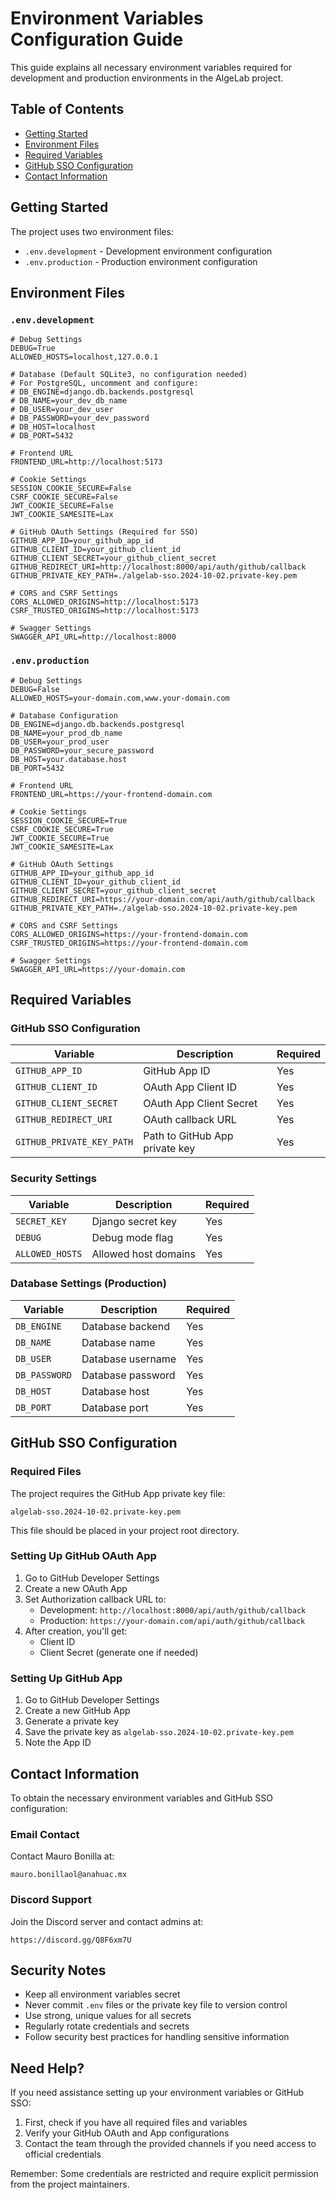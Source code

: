 # Environment Variables Configuration Guide

This guide explains all necessary environment variables required for development and production environments in the AlgeLab project.

## Table of Contents
- [Getting Started](#getting-started)
- [Environment Files](#environment-files)
- [Required Variables](#required-variables)
- [GitHub SSO Configuration](#github-sso-configuration)
- [Contact Information](#contact-information)

## Getting Started

The project uses two environment files:
- `.env.development` - Development environment configuration
- `.env.production` - Production environment configuration

## Environment Files

### `.env.development`
```env
# Debug Settings
DEBUG=True
ALLOWED_HOSTS=localhost,127.0.0.1

# Database (Default SQLite3, no configuration needed)
# For PostgreSQL, uncomment and configure:
# DB_ENGINE=django.db.backends.postgresql
# DB_NAME=your_dev_db_name
# DB_USER=your_dev_user
# DB_PASSWORD=your_dev_password
# DB_HOST=localhost
# DB_PORT=5432

# Frontend URL
FRONTEND_URL=http://localhost:5173

# Cookie Settings
SESSION_COOKIE_SECURE=False
CSRF_COOKIE_SECURE=False
JWT_COOKIE_SECURE=False
JWT_COOKIE_SAMESITE=Lax

# GitHub OAuth Settings (Required for SSO)
GITHUB_APP_ID=your_github_app_id
GITHUB_CLIENT_ID=your_github_client_id
GITHUB_CLIENT_SECRET=your_github_client_secret
GITHUB_REDIRECT_URI=http://localhost:8000/api/auth/github/callback
GITHUB_PRIVATE_KEY_PATH=./algelab-sso.2024-10-02.private-key.pem

# CORS and CSRF Settings
CORS_ALLOWED_ORIGINS=http://localhost:5173
CSRF_TRUSTED_ORIGINS=http://localhost:5173

# Swagger Settings
SWAGGER_API_URL=http://localhost:8000
```

### `.env.production`
```env
# Debug Settings
DEBUG=False
ALLOWED_HOSTS=your-domain.com,www.your-domain.com

# Database Configuration
DB_ENGINE=django.db.backends.postgresql
DB_NAME=your_prod_db_name
DB_USER=your_prod_user
DB_PASSWORD=your_secure_password
DB_HOST=your.database.host
DB_PORT=5432

# Frontend URL
FRONTEND_URL=https://your-frontend-domain.com

# Cookie Settings
SESSION_COOKIE_SECURE=True
CSRF_COOKIE_SECURE=True
JWT_COOKIE_SECURE=True
JWT_COOKIE_SAMESITE=Lax

# GitHub OAuth Settings
GITHUB_APP_ID=your_github_app_id
GITHUB_CLIENT_ID=your_github_client_id
GITHUB_CLIENT_SECRET=your_github_client_secret
GITHUB_REDIRECT_URI=https://your-domain.com/api/auth/github/callback
GITHUB_PRIVATE_KEY_PATH=./algelab-sso.2024-10-02.private-key.pem

# CORS and CSRF Settings
CORS_ALLOWED_ORIGINS=https://your-frontend-domain.com
CSRF_TRUSTED_ORIGINS=https://your-frontend-domain.com

# Swagger Settings
SWAGGER_API_URL=https://your-domain.com
```

## Required Variables

### GitHub SSO Configuration
| Variable | Description | Required |
|----------|-------------|----------|
| `GITHUB_APP_ID` | GitHub App ID | Yes |
| `GITHUB_CLIENT_ID` | OAuth App Client ID | Yes |
| `GITHUB_CLIENT_SECRET` | OAuth App Client Secret | Yes |
| `GITHUB_REDIRECT_URI` | OAuth callback URL | Yes |
| `GITHUB_PRIVATE_KEY_PATH` | Path to GitHub App private key | Yes |

### Security Settings
| Variable | Description | Required |
|----------|-------------|----------|
| `SECRET_KEY` | Django secret key | Yes |
| `DEBUG` | Debug mode flag | Yes |
| `ALLOWED_HOSTS` | Allowed host domains | Yes |

### Database Settings (Production)
| Variable | Description | Required |
|----------|-------------|----------|
| `DB_ENGINE` | Database backend | Yes |
| `DB_NAME` | Database name | Yes |
| `DB_USER` | Database username | Yes |
| `DB_PASSWORD` | Database password | Yes |
| `DB_HOST` | Database host | Yes |
| `DB_PORT` | Database port | Yes |

## GitHub SSO Configuration

### Required Files
The project requires the GitHub App private key file:
```
algelab-sso.2024-10-02.private-key.pem
```

This file should be placed in your project root directory.

### Setting Up GitHub OAuth App

1. Go to GitHub Developer Settings
2. Create a new OAuth App
3. Set Authorization callback URL to:
   - Development: `http://localhost:8000/api/auth/github/callback`
   - Production: `https://your-domain.com/api/auth/github/callback`
4. After creation, you'll get:
   - Client ID
   - Client Secret (generate one if needed)

### Setting Up GitHub App

1. Go to GitHub Developer Settings
2. Create a new GitHub App
3. Generate a private key
4. Save the private key as `algelab-sso.2024-10-02.private-key.pem`
5. Note the App ID

## Contact Information

To obtain the necessary environment variables and GitHub SSO configuration:

### Email Contact
Contact Mauro Bonilla at:
```
mauro.bonillaol@anahuac.mx
```

### Discord Support
Join the Discord server and contact admins at:
```
https://discord.gg/Q8F6xm7U
```

## Security Notes

- Keep all environment variables secret
- Never commit `.env` files or the private key file to version control
- Use strong, unique values for all secrets
- Regularly rotate credentials and secrets
- Follow security best practices for handling sensitive information

## Need Help?

If you need assistance setting up your environment variables or GitHub SSO:

1. First, check if you have all required files and variables
2. Verify your GitHub OAuth and App configurations
3. Contact the team through the provided channels if you need access to official credentials

Remember: Some credentials are restricted and require explicit permission from the project maintainers.